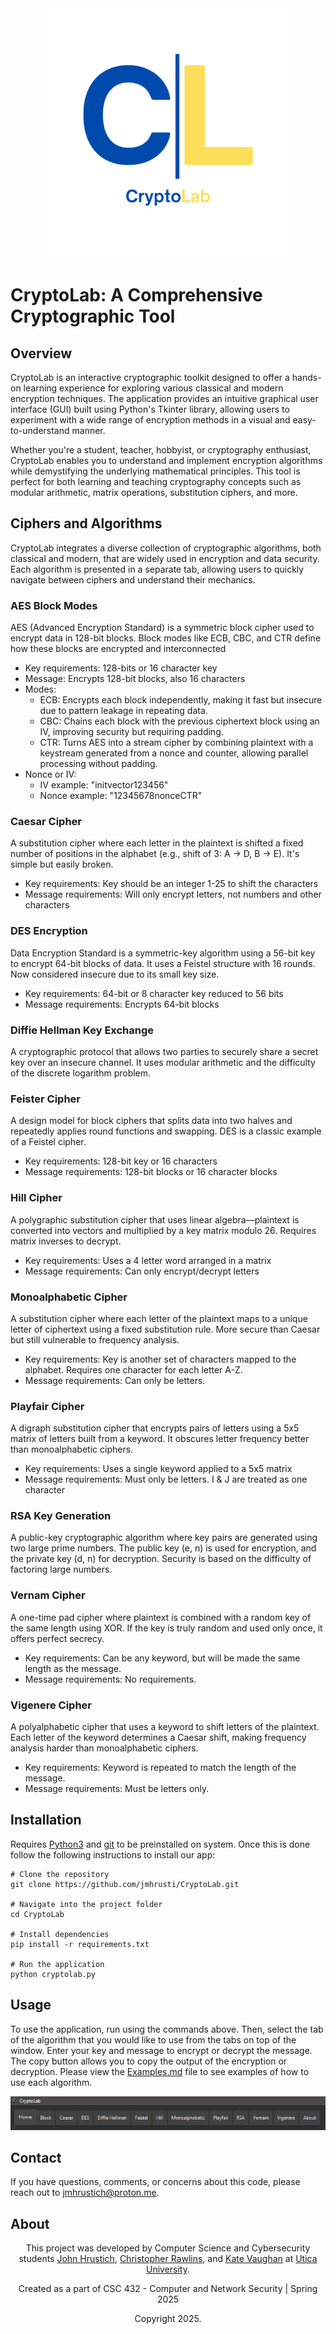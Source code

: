 <div align="center">
  <img src="screenshots/CryptoLabLogo.png" alt="CryptoLab" width="400">
</div>

# CryptoLab: A Comprehensive Cryptographic Tool #
## Overview ##
<p>CryptoLab is an interactive cryptographic toolkit designed to offer a hands-on learning experience for exploring various classical and modern encryption techniques. The application provides an intuitive graphical user interface (GUI) built using Python's Tkinter library, allowing users to experiment with a wide range of encryption methods in a visual and easy-to-understand manner.</p>

<p>Whether you're a student, teacher, hobbyist, or cryptography enthusiast, CryptoLab enables you to understand and implement encryption algorithms while demystifying the underlying mathematical principles. This tool is perfect for both learning and teaching cryptography concepts such as modular arithmetic, matrix operations, substitution ciphers, and more.</p>

## Ciphers and Algorithms ##

<p>CryptoLab integrates a diverse collection of cryptographic algorithms, both classical and modern, that are widely used in encryption and data security. Each algorithm is presented in a separate tab, allowing users to quickly navigate between ciphers and understand their mechanics.</p>

### AES Block Modes ###
<p>AES (Advanced Encryption Standard) is a symmetric block cipher used to encrypt data in 128-bit blocks. Block modes like ECB, CBC, and CTR define how these blocks are encrypted and interconnected</p>

- Key requirements: 128-bits or 16 character key
- Message: Encrypts 128-bit blocks, also 16 characters
- Modes:
    - ECB: Encrypts each block independently, making it fast but insecure due to pattern leakage in repeating data.
    - CBC: Chains each block with the previous ciphertext block using an IV, improving security but requiring padding.
    - CTR: Turns AES into a stream cipher by combining plaintext with a keystream generated from a nonce and counter, allowing parallel processing without padding.
- Nonce or IV: 
    - IV example: "initvector123456"
    - Nonce example: "12345678nonceCTR"

### Caesar Cipher ###
<p>A substitution cipher where each letter in the plaintext is shifted a fixed number of positions in the alphabet (e.g., shift of 3: A → D, B → E). It's simple but easily broken.</p>

- Key requirements: Key should be an integer 1-25 to shift the characters
- Message requirements: Will only encrypt letters, not numbers and other characters

### DES Encryption ###
<p>Data Encryption Standard is a symmetric-key algorithm using a 56-bit key to encrypt 64-bit blocks of data. It uses a Feistel structure with 16 rounds. Now considered insecure due to its small key size.</p>

- Key requirements: 64-bit or 8 character key reduced to 56 bits
- Message requirements: Encrypts 64-bit blocks

### Diffie Hellman Key Exchange ###
<p>A cryptographic protocol that allows two parties to securely share a secret key over an insecure channel. It uses modular arithmetic and the difficulty of the discrete logarithm problem.</p>

### Feister Cipher ###
<p>A design model for block ciphers that splits data into two halves and repeatedly applies round functions and swapping. DES is a classic example of a Feistel cipher.</p>

- Key requirements: 128-bit key or 16 characters
- Message requirements: 128-bit blocks or 16 character blocks

### Hill Cipher ###
<p>A polygraphic substitution cipher that uses linear algebra—plaintext is converted into vectors and multiplied by a key matrix modulo 26. Requires matrix inverses to decrypt.</p>

- Key requirements: Uses a 4 letter word arranged in a matrix
- Message requirements: Can only encrypt/decrypt letters

### Monoalphabetic Cipher ###
<p>A substitution cipher where each letter of the plaintext maps to a unique letter of ciphertext using a fixed substitution rule. More secure than Caesar but still vulnerable to frequency analysis.</p>

- Key requirements: Key is another set of characters mapped to the alphabet. Requires one character for each letter A-Z.
- Message requirements: Can only be letters.

### Playfair Cipher ###
<p>A digraph substitution cipher that encrypts pairs of letters using a 5x5 matrix of letters built from a keyword. It obscures letter frequency better than monoalphabetic ciphers.</p>

- Key requirements: Uses a single keyword applied to a 5x5 matrix
- Message requirements: Must only be letters. I & J are treated as one character

### RSA Key Generation ###
<p>A public-key cryptographic algorithm where key pairs are generated using two large prime numbers. The public key (e, n) is used for encryption, and the private key (d, n) for decryption. Security is based on the difficulty of factoring large numbers.</p>

### Vernam Cipher ###
<p>A one-time pad cipher where plaintext is combined with a random key of the same length using XOR. If the key is truly random and used only once, it offers perfect secrecy.</p>

- Key requirements: Can be any keyword, but will be made the same length as the message.
- Message requirements: No requirements.

### Vigenere Cipher ###
<p>A polyalphabetic cipher that uses a keyword to shift letters of the plaintext. Each letter of the keyword determines a Caesar shift, making frequency analysis harder than monoalphabetic ciphers.</p>

- Key requirements: Keyword is repeated to match the length of the message.
- Message requirements: Must be letters only.

## Installation ##
Requires <a href="https://www.python.org/downloads/">Python3</a> and <a href="https://git-scm.com/downloads">git</a> to be preinstalled on system. Once this is done follow the following instructions to install our app:

```
# Clone the repository
git clone https://github.com/jmhrusti/CryptoLab.git

# Navigate into the project folder
cd CryptoLab

# Install dependencies
pip install -r requirements.txt

# Run the application
python cryptolab.py
```

## Usage ##
<p>To use the application, run using the commands above. Then, select the tab of the algorithm that you would like to use from the tabs on top of the window. Enter your key and message to encrypt or decrypt the message. The copy button allows you to copy the output of the encryption or decryption. Please view the <a href="Examples.md">Examples.md</a> file to see examples of how to use each algorithm.</p>

![CryptoLab Tabs](screenshots/Tabs.png)

## Contact ##

<p> If you have questions, comments, or concerns about this code, please reach out to <a href="mailto:jmhrustich@proton.me">jmhrustich@proton.me</a>.

## About ##

<p align="center"> This project was developed by Computer Science and Cybersecurity students <a href="https://www.linkedin.com/in/hrustich/">John Hrustich</a>, <a href="https://www.linkedin.com/in/christopher-rawlins-918809243/">Christopher Rawlins</a>, and <a href="https://www.linkedin.com/in/kate-vaughan-8307272a3/">Kate Vaughan</a> at <a href="https://utica.edu">Utica University</a>.</p>
<p align="center"> Created as a part of CSC 432 - Computer and Network Security | Spring 2025</p>
<p align="center"> Copyright 2025.</p>
